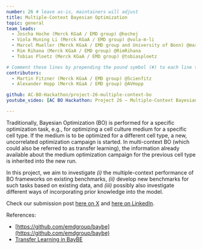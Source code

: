```yaml
---
number: 26 # leave as-is, maintainers will adjust
title: Multiple-Context Bayesian Optimization
topic: general
team_leads:
  - Joscha Hoche (Merck KGaA / EMD group) @hochej
  - Viola Muning Li (Merck KGaA / EMD group) @vola-m-li
  - Marcel Mueller (Merck KGaA / EMD group and University of Bonn) @marcelmbn, @marcelmuellergdi
  - Rim Rihana (Merck KGaA / EMD group) @RimRihana
  - Tobias Ploetz (Merck KGaA / EMD group) @tobiasploetz

# Comment these lines by prepending the pound symbol (#) to each line to hide these elements
contributors:
  - Martin Fitzner (Merck KGaA / EMD group) @Scienfitz
  - Alexander Hopp (Merck KGaA / EMD group) @AVHopp

github: AC-BO-Hackathon/project-26-multiple-context-bo
youtube_video: [AC BO Hackathon: Project 26 – Multiple-Context Bayesian Optimization](https://youtu.be/wK266A0TvZ4)

---
```


Traditionally, Bayesian Optimization (BO) is performed for a specific optimization task, e.g., for optimizing a cell culture medium for a specific cell type. 
If the medium is to be optimized for a different cell type, a new, uncorrelated optimization campaign is started.
In multi-context BO (which could also be referred to as transfer learning), the information already available about the medium optimization campaign for the previous cell type is inherited into the new run.

In this project, we aim to investigate _(i)_ the multiple-context performance of BO frameworks on existing benchmarks, _(ii)_ develop new benchmarks for such tasks based on existing data, and _(iii)_ possibly also investigate different ways of incorporating prior knowledge into the model.

Check our submission post [here on X](https://x.com/Scienfitz/status/1777346768105058318) and [here on LinkedIn](https://www.linkedin.com/posts/martinfitzner_i-hope-you-enjoyed-the-bo-hackathon-a-week-activity-7183091952010022914-lHEn).

References:
  - [https://github.com/emdgroup/baybe](https://github.com/emdgroup/baybe)
  - [Transfer Learning in BayBE](https://emdgroup.github.io/baybe/userguide/transfer_learning.html)
